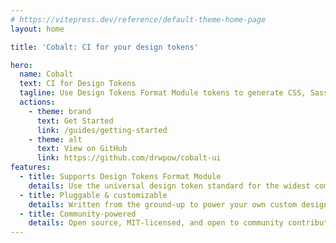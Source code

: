 ```yaml
---
# https://vitepress.dev/reference/default-theme-home-page
layout: home

title: 'Cobalt: CI for your design tokens'

hero:
  name: Cobalt
  text: CI for Design Tokens
  tagline: Use Design Tokens Format Module tokens to generate CSS, Sass, JS/TS, universal JSON, and more.
  actions:
    - theme: brand
      text: Get Started
      link: /guides/getting-started
    - theme: alt
      text: View on GitHub
      link: https://github.com/drwpow/cobalt-ui
features:
  - title: Supports Design Tokens Format Module
    details: Use the universal design token standard for the widest compatibility and no vendor lock-in
  - title: Pluggable & customizable
    details: Written from the ground-up to power your own custom design tooling
  - title: Community-powered
    details: Open source, MIT-licensed, and open to community contributions
---
```

